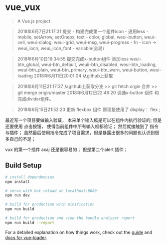 # vue_vux

> A Vue.js project

> 2018年6月7日21:17:31 提交
    - 构建完成第一个组件icon
    - 通用less
        - mobile, setArrow, setOnepx, text
        - color, global, weui-button, weui-cell, weui-dialog, weui-grid, weui-msg, weui-progress
        - fn
        - icon -> weui_iocn, weui_icon_font
        - variable(全局)

> 2018年6月10日16:34:55 提交完成x-button组件
  添加less
      weui-btn_global, weui-btn_default, weuii-btn_disabled, weui-btn_loading, weui-btn_plain, weui-btn_primary,
   weui-btn_warn, weui-button, weui-loading
> 2018年6月11日20:01:04 从github上获取

> 2018年6月11日21:17:37 从github上获取分支
    >> git fetch orgin
    合并
    >> git merge origin/master
> 2018年6月12日22:46:20
    调通x-button 组件 和完成divider组件。

> 2018年6月15日21:52:23 更新 flexbox 组件
    原理是使用了 display： flex ;


最近写一个项目要做输入验证， 本来单个输入框是可以在组件内执行验证的; 但是还要使用 点击按钮， 使得当前组件中所有输入框都验证； 然后就接触到了 指令 与插件；
虽然最后使用指令完成了项目需求，但是暴露出很多的问题也认识到很多自己的不足； 

vux 的第一个插件 axaj 还是很容易的； 但是第二个alert 插件；


## Build Setup

``` bash
# install dependencies
npm install

# serve with hot reload at localhost:8080
npm run dev

# build for production with minification
npm run build

# build for production and view the bundle analyzer report
npm run build --report
```

For a detailed explanation on how things work, check out the [guide](http://vuejs-templates.github.io/webpack/) and [docs for vue-loader](http://vuejs.github.io/vue-loader).

